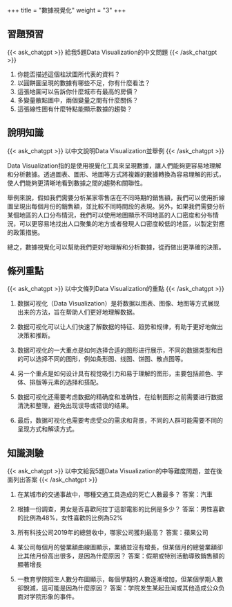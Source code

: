 +++
title = "數據視覺化"
weight = "3"
+++
## 習題預習
{{< ask_chatgpt >}}
給我5題Data Visualization的中文問題
{{< /ask_chatgpt >}}

1. 你能否描述這個柱狀圖所代表的資料？
2. 以圓餅圖呈現的數據有哪些不足，你有什麼看法？
3. 這張地圖可以告訴你什麼城市有最高的房價？
4. 多變量散點圖中，兩個變量之間有什麼關係？
5. 這張線性圖有什麼特點能顯示數據的趨勢？   

## 說明知識
{{< ask_chatgpt >}}
以中文說明Data Visualization並舉例
{{< /ask_chatgpt >}}

Data Visualization指的是使用視覺化工具來呈現數據，讓人們能夠更容易地理解和分析數據。透過圖表、圖形、地圖等方式將複雜的數據轉換為容易理解的形式，使人們能夠更清晰地看到數據之間的趨勢和關聯性。

舉例來說，假如我們需要分析某家零售店在不同時期的銷售額，我們可以使用折線圖呈現出每個月份的銷售額，並比較不同時間段的表現。另外，如果我們需要分析某個地區的人口分布情況，我們可以使用地圖顯示不同地區的人口密度和分布情況，可以更容易地找出人口聚集的地方或者發現人口密度較低的地區，以製定對應的政策措施。

總之，數據視覺化可以幫助我們更好地理解和分析數據，從而做出更準確的決策。   

## 條列重點
{{< ask_chatgpt >}}
以中文條列Data Visualization的重點
{{< /ask_chatgpt >}}

1. 数据可视化（Data Visualization）是将数据以图表、图像、地图等方式展现出来的方法，旨在帮助人们更好地理解数据。

2. 数据可视化可以让人们快速了解数据的特征、趋势和规律，有助于更好地做出决策和推断。

3. 数据可视化的一大重点是如何选择合适的图形进行展示，不同的数据类型和目的可以选择不同的图形，例如条形图、线图、饼图、散点图等。

4. 另一个重点是如何设计具有视觉吸引力和易于理解的图形，主要包括颜色、字体、排版等元素的选择和搭配。

5. 数据可视化还需要考虑数据的精确度和准确性，在绘制图形之前需要进行数据清洗和整理，避免出现误导或错误的结果。

6. 最后，数据可视化也需要考虑受众的需求和背景，不同的人群可能需要不同的呈现方式和解读方式。   

## 知識測驗
{{< ask_chatgpt >}}
以中文給我5題Data Visualization的中等難度問題，並在後面列出答案
{{< /ask_chatgpt >}}

1. 在某城市的交通事故中，哪種交通工具造成的死亡人數最多？
答案：汽車

2. 根據一份調查，男女是否喜歡阿拉丁這部電影的比例是多少？
答案：男性喜歡的比例為48%，女性喜歡的比例為52%

3. 所有科技公司2019年的總營收中，哪家公司獲利最高？
答案：蘋果公司

4. 某公司每個月的營業額曲線圖顯示，業績並沒有增長，但某個月的總營業額卻比其他月份高出很多，是因為什麼原因？
答案：假期或特別活動導致銷售額的顯著增長

5. 一教育學院招生人數分布圖顯示，每個學期的人數逐漸增加，但某個學期人數卻銳減，這可能是因為什麼原因？
答案：学院发生某起丑闻或其他造成公众负面对学院形象的事件。   

